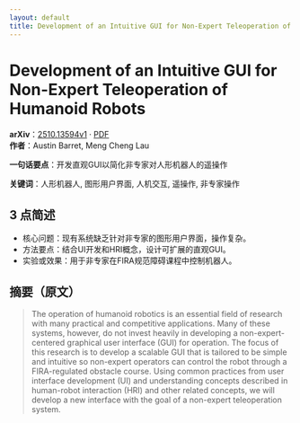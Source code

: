 ```yaml
---
layout: default
title: Development of an Intuitive GUI for Non-Expert Teleoperation of Humanoid Robots
---
```


# Development of an Intuitive GUI for Non-Expert Teleoperation of Humanoid Robots
**arXiv**：[2510.13594v1](https://arxiv.org/abs/2510.13594) · [PDF](https://arxiv.org/pdf/2510.13594.pdf)  
**作者**：Austin Barret, Meng Cheng Lau  

**一句话要点**：开发直观GUI以简化非专家对人形机器人的遥操作

**关键词**：人形机器人, 图形用户界面, 人机交互, 遥操作, 非专家操作

## 3 点简述
- 核心问题：现有系统缺乏针对非专家的图形用户界面，操作复杂。
- 方法要点：结合UI开发和HRI概念，设计可扩展的直观GUI。
- 实验或效果：用于非专家在FIRA规范障碍课程中控制机器人。

## 摘要（原文）

> The operation of humanoid robotics is an essential field of research with
> many practical and competitive applications. Many of these systems, however, do
> not invest heavily in developing a non-expert-centered graphical user interface
> (GUI) for operation. The focus of this research is to develop a scalable GUI
> that is tailored to be simple and intuitive so non-expert operators can control
> the robot through a FIRA-regulated obstacle course. Using common practices from
> user interface development (UI) and understanding concepts described in
> human-robot interaction (HRI) and other related concepts, we will develop a new
> interface with the goal of a non-expert teleoperation system.

